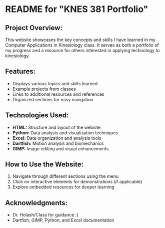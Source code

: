 # README for "KNES 381 Portfolio"

## **Project Overview:**
This website showcases the key concepts and skills I have learned in my Computer Applications in 
Kinesiology class. It serves as both a portfolio of my progress and a resource for others 
interested in applying technology to kinesiology.

## **Features:**
- Displays various topics and skills learned
- Example projects from classes
- Links to additional resources and references
- Organized sections for easy navigation

## **Technologies Used:**
- **HTML:** Structure and layout of the website
- **Python:** Data analysis and visualization techniques
- **Excel:** Data organization and analysis tools
- **Dartfish:** Motion analysis and biomechanics
- **GIMP:** Image editing and visual enhancements

## **How to Use the Website:**
1. Navigate through different sections using the menu
2. Click on interactive elements for demonstrations (if applicable)
3. Explore embedded resources for deeper learning

## **Acknowledgments:**
- Dr. Holash/Class for guidance :)
- Dartfish, GIMP, Python, and Excel documentation

